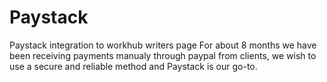 # Paystack
Paystack integration to workhub writers page
For about 8 months we have been receiving payments manualy through paypal from clients, we wish to use a secure and reliable method and Paystack is our go-to.
